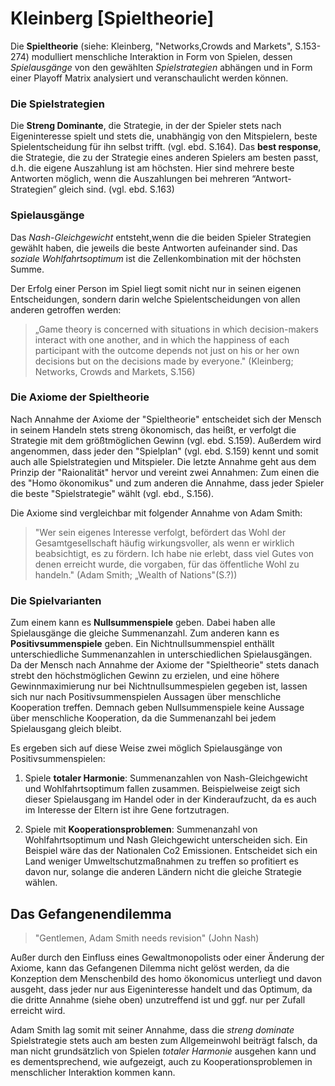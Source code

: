 # Kleinberg [Spieltheorie]

Die **Spieltheorie** (siehe: Kleinberg, "Networks,Crowds and Markets", S.153-274) modulliert menschliche Interaktion in Form von Spielen, dessen *Spielausgänge* von den gewählten *Spielstrategien* abhängen und in Form einer Playoff Matrix analysiert und veranschaulicht werden können.

### Die Spielstrategien

Die **Streng Dominante**, die Strategie, in der der Spieler  stets nach Eigeninteresse spielt und stets die, unabhängig von den Mitspielern, beste Spielentscheidung für ihn selbst trifft. (vgl. ebd. S.164).
Das **best response**, die Strategie, die zu der Strategie eines anderen Spielers am besten passt, d.h. die eigene Auszahlung ist am höchsten.
Hier sind mehrere beste Antworten möglich, wenn die Auszahlungen bei mehreren “Antwort-Strategien” gleich sind. (vgl. ebd. S.163)

### Spielausgänge

Das *Nash-Gleichgewicht* entsteht,wenn die die beiden Spieler Strategien gewählt haben, die jeweils die beste Antworten aufeinander sind.
Das  *soziale Wohlfahrtsoptimum* ist die Zellenkombination mit der höchsten Summe.


Der Erfolg einer Person im Spiel liegt somit nicht nur in seinen eigenen Entscheidungen, sondern darin welche Spielentscheidungen von allen anderen getroffen werden:

>„Game theory is concerned with situations in which decision-makers interact with one another, and in which the happiness of each participant with the outcome depends not just on his or her own decisions but on the decisions made by everyone." (Kleinberg; Networks, Crowds and Markets, S.156)

### Die Axiome der Spieltheorie

Nach Annahme der Axiome der "Spieltheorie" entscheidet sich der Mensch in seinem Handeln stets streng ökonomisch, das heißt, er verfolgt die Strategie mit dem größtmöglichen Gewinn (vgl. ebd. S.159).
Außerdem wird angenommen, dass jeder den "Spielplan" (vgl. ebd. S.159) kennt und somit auch alle Spielstrategien und Mitspieler.
Die letzte Annahme geht aus dem Prinzip der "Raionalität" hervor und vereint zwei Annahmen: Zum einen die des "Homo ökonomikus" und zum anderen die Annahme, dass jeder Spieler die beste "Spielstrategie" wählt (vgl. ebd., S.156).


Die Axiome sind vergleichbar mit folgender Annahme von Adam Smith:

>"Wer sein eigenes Interesse verfolgt, befördert das Wohl der Gesamtgesellschaft häufig wirkungsvoller, als wenn er wirklich beabsichtigt, es zu fördern. Ich habe nie erlebt, dass viel Gutes von denen erreicht wurde, die vorgaben, für das öffentliche Wohl zu handeln." (Adam Smith; „Wealth of Nations"(S.?))


### Die Spielvarianten

Zum einem kann es **Nullsummenspiele** geben.
Dabei haben alle Spielausgänge die gleiche Summenanzahl.
Zum anderen kann es **Positivsummenspiele** geben.
Ein Nichtnullsummenspiel enthällt unterschiedliche Summenanzahlen in unterschiedlichen Spielausgängen.
Da der Mensch nach Annahme der Axiome der "Spieltheorie" stets danach strebt den höchstmöglichen Gewinn zu erzielen, und eine höhere Gewinnmaximierung nur bei Nichtnullsummespielen gegeben ist, lassen sich nur nach Positivsummenspielen Aussagen über menschliche Kooperation treffen.
Demnach geben Nullsummenspiele keine Aussage über menschliche Kooperation, da die Summenanzahl bei jedem Spielausgang gleich bleibt.


Es ergeben sich auf diese Weise zwei möglich Spielausgänge von Positivsummenspielen:

1. Spiele **totaler Harmonie**: Summenanzahlen von Nash-Gleichgewicht und Wohlfahrtsoptimum fallen zusammen.
Beispielweise zeigt sich dieser Spielausgang im Handel oder in der Kinderaufzucht, da es auch im Interesse der Eltern ist ihre Gene fortzutragen.

2. Spiele mit **Kooperationsproblemen**: Summenanzahl von Wohlfahrtsoptimum und Nash Gleichgewicht unterscheiden sich.
Ein Beispiel wäre das der Nationalen Co2 Emissionen. Entscheidet sich ein Land weniger Umweltschutzmaßnahmen zu treffen so profitiert es davon nur, solange die anderen Ländern nicht die gleiche Strategie wählen.


## Das Gefangenendilemma

>"Gentlemen, Adam Smith needs revision" (John Nash)

Außer durch den Einfluss eines Gewaltmonopolists oder einer Änderung der Axiome, kann das Gefangenen Dilemma nicht gelöst werden, da die Konzeption dem Menschenbild des homo ökonomicus unterliegt und davon ausgeht, dass jeder nur aus Eigeninteresse handelt und das Optimum, da die dritte Annahme (siehe oben) unzutreffend ist und ggf. nur per Zufall erreicht wird.

Adam Smith lag somit mit seiner Annahme, dass die *streng dominate* Spielstrategie stets auch am besten zum Allgemeinwohl beiträgt falsch, da man nicht grundsätzlich von Spielen *totaler Harmonie* ausgehen kann und es dementsprechend, wie aufgezeigt, auch zu Kooperationsproblemen in menschlicher Interaktion kommen kann.
